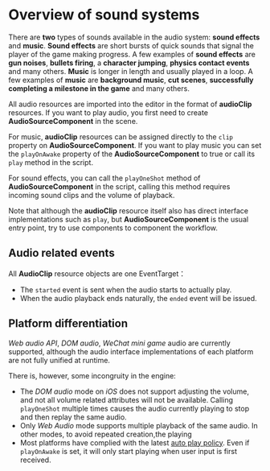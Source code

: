 # Overview of sound systems

There are __two__ types of sounds available in the audio system: __sound effects__ and __music__.  __Sound effects__ are short bursts of quick sounds that signal the player of the game making progress. A few examples of __sound effects__ are __gun noises__, __bullets firing__, a __character jumping__, __physics contact events__ and many others. __Music__ is longer in length and usually played in a loop. A few examples of __music__ are __background music__, __cut scenes__, __successfully completing a milestone in the game__ and many others.

All audio resources are imported into the editor in the format of **audioClip** resources. If you want to play audio, you first need to create **AudioSourceComponent** in the scene.

For music, **audioClip** resources can be assigned directly to the `clip` property on **AudioSourceComponent**. If you want to play music you can set the `playOnAwake` property of the **AudioSourceComponent** to true or call its `play` method in the script. 

For sound effects, you can call the `playOneShot` method of **AudioSourceComponent** in the script, calling this method requires incoming sound clips and the volume of playback.

Note that although the **audioClip** resource itself also has direct interface implementations such as `play`, but **AudioSourceComponent** is the usual entry point, try to use components to component the workflow.

## Audio related events
All **AudioClip** resource objects are one EventTarget：
  * The `started` event is sent when the audio starts to actually play.
  * When the audio playback ends naturally, the `ended` event will be issued.

## Platform differentiation

*Web audio API*, *DOM audio*, *WeChat mini game* audio are currently supported, although the audio interface implementations of each platform are not fully unified at runtime.

There is, however, some incongruity in the engine:
  * The *DOM audio* mode on *iOS* does not support adjusting the volume, and not all volume related attributes will not be available. Calling `playOneShot` multiple times causes the audio currently playing to stop and then replay the same audio.
  * Only *Web Audio* mode supports multiple playback of the same audio. In other modes, to avoid repeated creation,the playing
  * Most platforms have complied with the latest [auto play policy](https://www.chromium.org/audio-video/autoplay). Even if `playOnAwake` is set, it will only start playing when user input is first received.